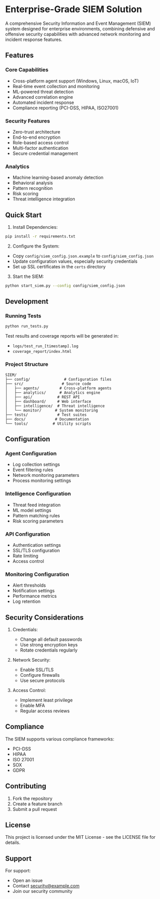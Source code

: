 # Enterprise-Grade SIEM Solution

A comprehensive Security Information and Event Management (SIEM) system designed for enterprise environments, combining defensive and offensive security capabilities with advanced network monitoring and incident response features.

## Features

### Core Capabilities
- Cross-platform agent support (Windows, Linux, macOS, IoT)
- Real-time event collection and monitoring
- ML-powered threat detection
- Advanced correlation engine
- Automated incident response
- Compliance reporting (PCI-DSS, HIPAA, ISO27001)

### Security Features
- Zero-trust architecture
- End-to-end encryption
- Role-based access control
- Multi-factor authentication
- Secure credential management

### Analytics
- Machine learning-based anomaly detection
- Behavioral analysis
- Pattern recognition
- Risk scoring
- Threat intelligence integration

## Quick Start

1. Install Dependencies:
```bash
pip install -r requirements.txt
```

2. Configure the System:
- Copy `config/siem_config.json.example` to `config/siem_config.json`
- Update configuration values, especially security credentials
- Set up SSL certificates in the `certs` directory

3. Start the SIEM:
```bash
python start_siem.py --config config/siem_config.json
```

## Development

### Running Tests
```bash
python run_tests.py
```

Test results and coverage reports will be generated in:
- `logs/test_run_[timestamp].log`
- `coverage_report/index.html`

### Project Structure
```
SIEM/
├── config/               # Configuration files
├── src/                 # Source code
│   ├── agents/         # Cross-platform agents
│   ├── analytics/      # Analytics engine
│   ├── api/           # REST API
│   ├── dashboard/     # Web interface
│   ├── intelligence/  # Threat intelligence
│   └── monitor/      # System monitoring
├── tests/             # Test suites
├── docs/             # Documentation
└── tools/           # Utility scripts
```

## Configuration

### Agent Configuration
- Log collection settings
- Event filtering rules
- Network monitoring parameters
- Process monitoring settings

### Intelligence Configuration
- Threat feed integration
- ML model settings
- Pattern matching rules
- Risk scoring parameters

### API Configuration
- Authentication settings
- SSL/TLS configuration
- Rate limiting
- Access control

### Monitoring Configuration
- Alert thresholds
- Notification settings
- Performance metrics
- Log retention

## Security Considerations

1. Credentials:
   - Change all default passwords
   - Use strong encryption keys
   - Rotate credentials regularly

2. Network Security:
   - Enable SSL/TLS
   - Configure firewalls
   - Use secure protocols

3. Access Control:
   - Implement least privilege
   - Enable MFA
   - Regular access reviews

## Compliance

The SIEM supports various compliance frameworks:
- PCI-DSS
- HIPAA
- ISO 27001
- SOX
- GDPR

## Contributing

1. Fork the repository
2. Create a feature branch
3. Submit a pull request

## License

This project is licensed under the MIT License - see the LICENSE file for details.

## Support

For support:
- Open an issue
- Contact security@example.com
- Join our security community

